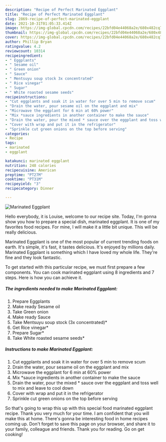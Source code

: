 ```yaml
---
description: "Recipe of Perfect Marinated Eggplant"
title: "Recipe of Perfect Marinated Eggplant"
slug: 2869-recipe-of-perfect-marinated-eggplant
date: 2021-10-31T01:05:33.414Z
image: https://img-global.cpcdn.com/recipes/22bfd04e44068a2e/680x482cq70/marinated-eggplant-recipe-main-photo.jpg
thumbnail: https://img-global.cpcdn.com/recipes/22bfd04e44068a2e/680x482cq70/marinated-eggplant-recipe-main-photo.jpg
cover: https://img-global.cpcdn.com/recipes/22bfd04e44068a2e/680x482cq70/marinated-eggplant-recipe-main-photo.jpg
author: Phillip Bryan
ratingvalue: 4.2
reviewcount: 10314
recipeingredient:
- " Eggplants"
- " Sesame oil"
- " Green onion"
- " Sauce"
- " Mentsuyu soup stock 3x concentrated"
- " Rice vinegar"
- " Sugar"
- " White roasted sesame seeds"
recipeinstructions:
- "Cut eggplants and soak it in water for over 5 min to remove scum"
- "Drain the water, pour sesame oil on the eggplant and mix"
- "Microwave the eggplant for 6 min at 60% power"
- "Mix *sauce ingredients in another container to make the sauce"
- "Drain the water, pour the mixed * sauce over the eggplant and toss well to mix and leave to cool down"
- "Cover with wrap and put it in the refrigerator"
- "Sprinkle cut green onions on the top before serving"
categories:
- Recipe
tags:
- marinated
- eggplant

katakunci: marinated eggplant 
nutrition: 248 calories
recipecuisine: American
preptime: "PT27M"
cooktime: "PT31M"
recipeyield: "3"
recipecategory: Dinner

---
```



![Marinated Eggplant](https://img-global.cpcdn.com/recipes/22bfd04e44068a2e/680x482cq70/marinated-eggplant-recipe-main-photo.jpg)

Hello everybody, it is Louise, welcome to our recipe site. Today, I'm gonna show you how to prepare a special dish, marinated eggplant. It is one of my favorites food recipes. For mine, I will make it a little bit unique. This will be really delicious.



Marinated Eggplant is one of the most popular of current trending foods on earth. It's simple, it's fast, it tastes delicious. It's enjoyed by millions daily. Marinated Eggplant is something which I have loved my whole life. They're fine and they look fantastic.


To get started with this particular recipe, we must first prepare a few components. You can cook marinated eggplant using 8 ingredients and 7 steps. Here is how you can achieve it.

<!--inarticleads1-->

##### The ingredients needed to make Marinated Eggplant:

1. Prepare  Eggplants
1. Make ready  Sesame oil
1. Take  Green onion
1. Make ready  Sauce
1. Take  Mentsuyu soup stock (3x concentrated)*
1. Get  Rice vinegar*
1. Prepare  Sugar*
1. Take  White roasted sesame seeds*




<!--inarticleads2-->

##### Instructions to make Marinated Eggplant:

1. Cut eggplants and soak it in water for over 5 min to remove scum
1. Drain the water, pour sesame oil on the eggplant and mix
1. Microwave the eggplant for 6 min at 60% power
1. Mix *sauce ingredients in another container to make the sauce
1. Drain the water, pour the mixed * sauce over the eggplant and toss well to mix and leave to cool down
1. Cover with wrap and put it in the refrigerator
1. Sprinkle cut green onions on the top before serving




So that's going to wrap this up with this special food marinated eggplant recipe. Thank you very much for your time. I am confident that you will make this at home. There's gonna be interesting food in home recipes coming up. Don't forget to save this page on your browser, and share it to your family, colleague and friends. Thank you for reading. Go on get cooking!
